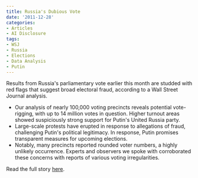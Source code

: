 ```yaml
---
title: Russia's Dubious Vote
date: '2011-12-28'
categories:
- Articles
- AI Disclosure
tags: 
- WSJ
- Russia
- Elections
- Data Analysis
- Putin
---
```


Results from Russia's parliamentary vote earlier this month are studded with red
flags that suggest broad electoral fraud, according to a Wall Street Journal
analysis.

- Our analysis of nearly 100,000 voting precincts reveals potential
  vote-rigging, with up to 14 million votes in question. Higher turnout areas
  showed suspiciously strong support for Putin's United Russia party.
- Large-scale protests have erupted in response to allegations of fraud,
  challenging Putin's political legitimacy. In response, Putin promises
  transparent measures for upcoming elections.
- Notably, many precincts reported rounded voter numbers, a highly unlikely
  occurrence. Experts and observers we spoke with corroborated these concerns
  with reports of various voting irregularities.

Read the full story
[here](http://wsj.com/article/SB10001424052970203391104577124540544822220.html).
